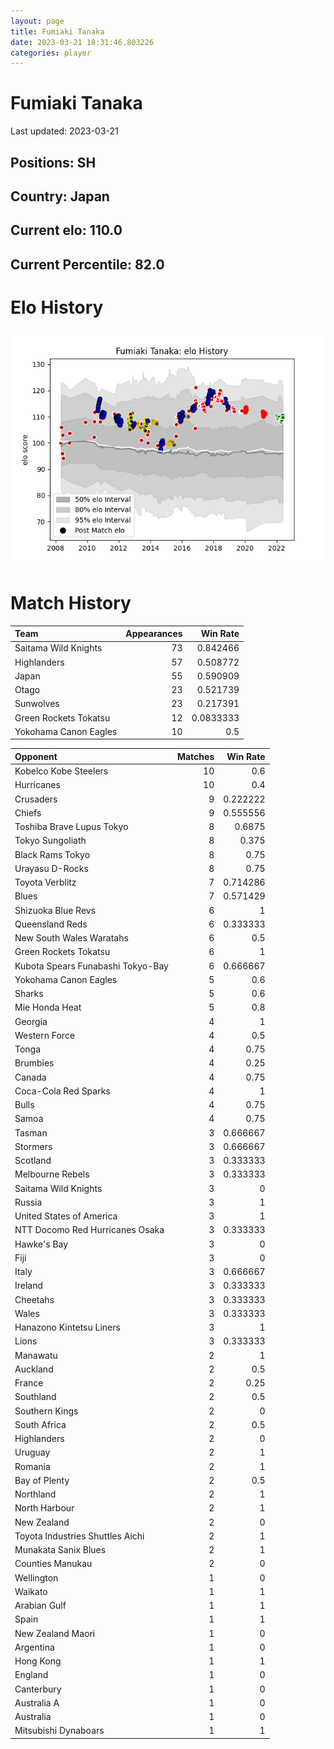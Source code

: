 ```yaml
---  
layout: page  
title: Fumiaki Tanaka  
date: 2023-03-21 18:31:46.803226  
categories: player  
---
```

# Fumiaki Tanaka


Last updated: 2023-03-21
## Positions: SH

## Country: Japan

## Current elo: 110.0

## Current Percentile: 82.0

# Elo History


![elo history](history_FumiakiTanaka.png)
# Match History


| Team                  |   Appearances |   Win Rate |
|:----------------------|--------------:|-----------:|
| Saitama Wild Knights  |            73 |  0.842466  |
| Highlanders           |            57 |  0.508772  |
| Japan                 |            55 |  0.590909  |
| Otago                 |            23 |  0.521739  |
| Sunwolves             |            23 |  0.217391  |
| Green Rockets Tokatsu |            12 |  0.0833333 |
| Yokohama Canon Eagles |            10 |  0.5       |

| Opponent                          |   Matches |   Win Rate |
|:----------------------------------|----------:|-----------:|
| Kobelco Kobe Steelers             |        10 |   0.6      |
| Hurricanes                        |        10 |   0.4      |
| Crusaders                         |         9 |   0.222222 |
| Chiefs                            |         9 |   0.555556 |
| Toshiba Brave Lupus Tokyo         |         8 |   0.6875   |
| Tokyo Sungoliath                  |         8 |   0.375    |
| Black Rams Tokyo                  |         8 |   0.75     |
| Urayasu D-Rocks                   |         8 |   0.75     |
| Toyota Verblitz                   |         7 |   0.714286 |
| Blues                             |         7 |   0.571429 |
| Shizuoka Blue Revs                |         6 |   1        |
| Queensland Reds                   |         6 |   0.333333 |
| New South Wales Waratahs          |         6 |   0.5      |
| Green Rockets Tokatsu             |         6 |   1        |
| Kubota Spears Funabashi Tokyo-Bay |         6 |   0.666667 |
| Yokohama Canon Eagles             |         5 |   0.6      |
| Sharks                            |         5 |   0.6      |
| Mie Honda Heat                    |         5 |   0.8      |
| Georgia                           |         4 |   1        |
| Western Force                     |         4 |   0.5      |
| Tonga                             |         4 |   0.75     |
| Brumbies                          |         4 |   0.25     |
| Canada                            |         4 |   0.75     |
| Coca-Cola Red Sparks              |         4 |   1        |
| Bulls                             |         4 |   0.75     |
| Samoa                             |         4 |   0.75     |
| Tasman                            |         3 |   0.666667 |
| Stormers                          |         3 |   0.666667 |
| Scotland                          |         3 |   0.333333 |
| Melbourne Rebels                  |         3 |   0.333333 |
| Saitama Wild Knights              |         3 |   0        |
| Russia                            |         3 |   1        |
| United States of America          |         3 |   1        |
| NTT Docomo Red Hurricanes Osaka   |         3 |   0.333333 |
| Hawke's Bay                       |         3 |   0        |
| Fiji                              |         3 |   0        |
| Italy                             |         3 |   0.666667 |
| Ireland                           |         3 |   0.333333 |
| Cheetahs                          |         3 |   0.333333 |
| Wales                             |         3 |   0.333333 |
| Hanazono Kintetsu Liners          |         3 |   1        |
| Lions                             |         3 |   0.333333 |
| Manawatu                          |         2 |   1        |
| Auckland                          |         2 |   0.5      |
| France                            |         2 |   0.25     |
| Southland                         |         2 |   0.5      |
| Southern Kings                    |         2 |   0        |
| South Africa                      |         2 |   0.5      |
| Highlanders                       |         2 |   0        |
| Uruguay                           |         2 |   1        |
| Romania                           |         2 |   1        |
| Bay of Plenty                     |         2 |   0.5      |
| Northland                         |         2 |   1        |
| North Harbour                     |         2 |   1        |
| New Zealand                       |         2 |   0        |
| Toyota Industries Shuttles Aichi  |         2 |   1        |
| Munakata Sanix Blues              |         2 |   1        |
| Counties Manukau                  |         2 |   0        |
| Wellington                        |         1 |   0        |
| Waikato                           |         1 |   1        |
| Arabian Gulf                      |         1 |   1        |
| Spain                             |         1 |   1        |
| New Zealand Maori                 |         1 |   0        |
| Argentina                         |         1 |   0        |
| Hong Kong                         |         1 |   1        |
| England                           |         1 |   0        |
| Canterbury                        |         1 |   0        |
| Australia A                       |         1 |   0        |
| Australia                         |         1 |   0        |
| Mitsubishi Dynaboars              |         1 |   1        |